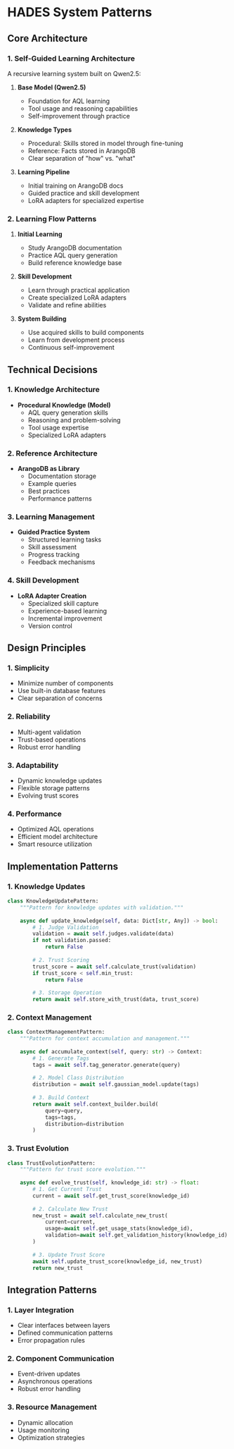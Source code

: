# HADES System Patterns

## Core Architecture

### 1. Self-Guided Learning Architecture
A recursive learning system built on Qwen2.5:

1. **Base Model (Qwen2.5)**
   - Foundation for AQL learning
   - Tool usage and reasoning capabilities
   - Self-improvement through practice

2. **Knowledge Types**
   - Procedural: Skills stored in model through fine-tuning
   - Reference: Facts stored in ArangoDB
   - Clear separation of "how" vs. "what"

3. **Learning Pipeline**
   - Initial training on ArangoDB docs
   - Guided practice and skill development
   - LoRA adapters for specialized expertise

### 2. Learning Flow Patterns

1. **Initial Learning**
   - Study ArangoDB documentation
   - Practice AQL query generation
   - Build reference knowledge base

2. **Skill Development**
   - Learn through practical application
   - Create specialized LoRA adapters
   - Validate and refine abilities

3. **System Building**
   - Use acquired skills to build components
   - Learn from development process
   - Continuous self-improvement

## Technical Decisions

### 1. Knowledge Architecture
- **Procedural Knowledge (Model)**
  - AQL query generation skills
  - Reasoning and problem-solving
  - Tool usage expertise
  - Specialized LoRA adapters

### 2. Reference Architecture
- **ArangoDB as Library**
  - Documentation storage
  - Example queries
  - Best practices
  - Performance patterns

### 3. Learning Management
- **Guided Practice System**
  - Structured learning tasks
  - Skill assessment
  - Progress tracking
  - Feedback mechanisms

### 4. Skill Development
- **LoRA Adapter Creation**
  - Specialized skill capture
  - Experience-based learning
  - Incremental improvement
  - Version control

## Design Principles

### 1. Simplicity
- Minimize number of components
- Use built-in database features
- Clear separation of concerns

### 2. Reliability
- Multi-agent validation
- Trust-based operations
- Robust error handling

### 3. Adaptability
- Dynamic knowledge updates
- Flexible storage patterns
- Evolving trust scores

### 4. Performance
- Optimized AQL operations
- Efficient model architecture
- Smart resource utilization

## Implementation Patterns

### 1. Knowledge Updates
```python
class KnowledgeUpdatePattern:
    """Pattern for knowledge updates with validation."""
    
    async def update_knowledge(self, data: Dict[str, Any]) -> bool:
        # 1. Judge Validation
        validation = await self.judges.validate(data)
        if not validation.passed:
            return False
            
        # 2. Trust Scoring
        trust_score = await self.calculate_trust(validation)
        if trust_score < self.min_trust:
            return False
            
        # 3. Storage Operation
        return await self.store_with_trust(data, trust_score)
```

### 2. Context Management
```python
class ContextManagementPattern:
    """Pattern for context accumulation and management."""
    
    async def accumulate_context(self, query: str) -> Context:
        # 1. Generate Tags
        tags = await self.tag_generator.generate(query)
        
        # 2. Model Class Distribution
        distribution = await self.gaussian_model.update(tags)
        
        # 3. Build Context
        return await self.context_builder.build(
            query=query,
            tags=tags,
            distribution=distribution
        )
```

### 3. Trust Evolution
```python
class TrustEvolutionPattern:
    """Pattern for trust score evolution."""
    
    async def evolve_trust(self, knowledge_id: str) -> float:
        # 1. Get Current Trust
        current = await self.get_trust_score(knowledge_id)
        
        # 2. Calculate New Trust
        new_trust = await self.calculate_new_trust(
            current=current,
            usage=await self.get_usage_stats(knowledge_id),
            validation=await self.get_validation_history(knowledge_id)
        )
        
        # 3. Update Trust Score
        await self.update_trust_score(knowledge_id, new_trust)
        return new_trust
```

## Integration Patterns

### 1. Layer Integration
- Clear interfaces between layers
- Defined communication patterns
- Error propagation rules

### 2. Component Communication
- Event-driven updates
- Asynchronous operations
- Robust error handling

### 3. Resource Management
- Dynamic allocation
- Usage monitoring
- Optimization strategies
